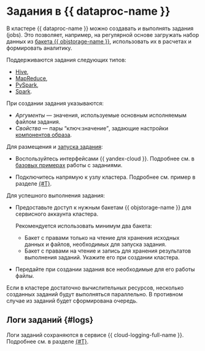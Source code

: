 # Задания в {{ dataproc-name }}

В кластере {{ dataproc-name }} можно создавать и выполнять задания (jobs). Это позволяет, например, на регулярной основе загружать набор данных из [бакета {{ objstorage-name }}](../../storage/concepts/bucket.md), использовать их в расчетах и формировать аналитику.

Поддерживаются задания следующих типов:

* [Hive](https://cwiki.apache.org/confluence/display/HIVE#Home-HiveDocumentation),
* [MapReduce](https://hadoop.apache.org/docs/stable/hadoop-mapreduce-client/hadoop-mapreduce-client-core/MapReduceTutorial.html),
* [PySpark](https://spark.apache.org/docs/latest/api/python/index.html),
* [Spark](https://spark.apache.org/docs/latest/).

При создании задания указываются:

* _Аргументы_ — значения, используемые основным исполняемым файлом задания.
* _Свойства_ — пары <q>ключ:значение</q>, задающие настройки [компонентов образа](./environment.md).

Для размещения и [запуска задания](../operations/jobs.md):

* Воспользуйтесь интерфейсами {{ yandex-cloud }}. Подробнее см. в [базовых примерах](../tutorials/job-overview.md#jobs-basic-tutorials) работы с заданиями.


* Подключитесь напрямую к узлу кластера. Подробнее см. пример в разделе [{#T}](../tutorials/remote-run-job.md).

Для успешного выполнения задания:

* Предоставьте доступ к нужным бакетам {{ objstorage-name }} для сервисного аккаунта кластера.

    Рекомендуется использовать минимум два бакета:
    * Бакет с правами только на чтение для хранения исходных данных и файлов, необходимых для запуска задания.
    * Бакет с правами на чтение и запись для хранения результатов выполнения заданий. Укажите его при создании кластера.

* Передайте при создании задания все необходимые для его работы файлы.

Если в кластере достаточно вычислительных ресурсов, несколько созданных заданий будут выполняться параллельно. В противном случае из заданий будет сформирована очередь.


## Логи заданий {#logs}

Логи заданий сохраняются в сервисе {{ cloud-logging-full-name }}. Подробнее см. в разделе [{#T}](../operations/logging.md).